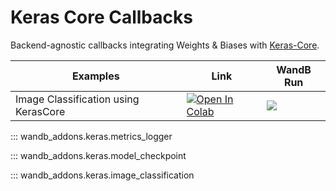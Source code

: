 # Keras Core Callbacks

Backend-agnostic callbacks integrating Weights & Biases with [Keras-Core](https://github.com/keras-team/keras-core).

|Examples|Link|WandB Run|
|---|---|---|
|Image Classification using KerasCore| [![Open In Colab](https://colab.research.google.com/assets/colab-badge.svg)](https://colab.research.google.com/github/soumik12345/wandb-addons/blob/main/docs/keras/examples/image_classification.ipynb) | [![](../assets/wandb-github-badge-gradient.svg)](https://wandb.ai/geekyrakshit/keras-community-days/runs/aupucvzq) |

::: wandb_addons.keras.metrics_logger

::: wandb_addons.keras.model_checkpoint

::: wandb_addons.keras.image_classification
